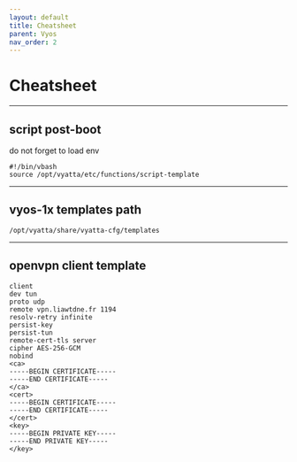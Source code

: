 ```yaml
---
layout: default
title: Cheatsheet
parent: Vyos
nav_order: 2
---
```


# Cheatsheet

___

## script post-boot

do not forget to load env
```
#!/bin/vbash
source /opt/vyatta/etc/functions/script-template
```

___

## vyos-1x templates path

```
/opt/vyatta/share/vyatta-cfg/templates
```

___

## openvpn client template

```
client
dev tun
proto udp
remote vpn.liawtdne.fr 1194
resolv-retry infinite
persist-key
persist-tun
remote-cert-tls server
cipher AES-256-GCM
nobind
<ca>
-----BEGIN CERTIFICATE-----
-----END CERTIFICATE-----
</ca>
<cert>
-----BEGIN CERTIFICATE-----
-----END CERTIFICATE-----
</cert>
<key>
-----BEGIN PRIVATE KEY-----
-----END PRIVATE KEY-----
</key>
```

